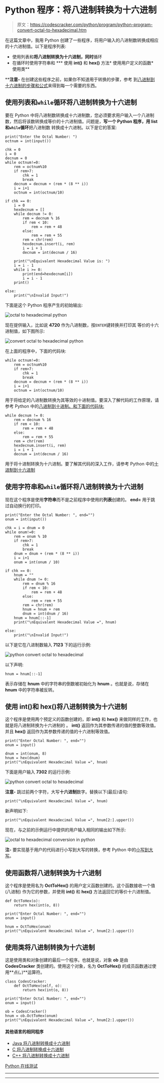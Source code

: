 # Python 程序：将八进制转换为十六进制

> 原文：<https://codescracker.com/python/program/python-program-convert-octal-to-hexadecimal.htm>

在这篇文章中，我用 Python 创建了一些程序，将用户输入的八进制数转换成相应的十六进制值。以下是程序列表:

*   使用列表和**将八进制转换为十六进制，同时**循环
*   在循环时使用字符串和
***   使用 **int()** 和 **hex()** 方法*   使用用户定义的函数*   使用类**

 ****注意-** 在创建这些程序之前，如果你不知道用于转换的步骤，参考 到[八进制到十六进制的步骤和公式](/computer-fundamental/octal-to-hexadecimal.htm)来得到每一个需要的东西。

## 使用列表和`while`循环将八进制转换为十六进制

要在 Python 中将八进制数转换成十六进制数，您必须要求用户输入一个八进制数，然后将该数转换成等价的十六进制值。问题是，**写一个 Python 程序，用 list 和`while`循环**把八进制数 转换成十六进制。以下是它的答案:

```
print("Enter the Octal Number: ")
octnum = int(input())

chk = 0
i = 0
decnum = 0
while octnum!=0:
    rem = octnum%10
    if rem>7:
        chk = 1
        break
    decnum = decnum + (rem * (8 ** i))
    i = i+1
    octnum = int(octnum/10)

if chk == 0:
    i = 0
    hexdecnum = []
    while decnum != 0:
        rem = decnum % 16
        if rem < 10:
            rem = rem + 48
        else:
            rem = rem + 55
        rem = chr(rem)
        hexdecnum.insert(i, rem)
        i = i + 1
        decnum = int(decnum / 16)

    print("\nEquivalent Hexadecimal Value is: ")
    i = i - 1
    while i >= 0:
        print(end=hexdecnum[i])
        i = i - 1
    print()

else:
    print("\nInvalid Input!")
```

下面是这个 Python 程序产生的初始输出:

![octal to hexadecimal python](img/44b8d535fa81e2113e278bd28fae82c7.png)

现在提供输入，比如说 **4720** 作为八进制数，按`ENTER`键转换并打印其 等价的十六进制值，如下图所示:

![convert octal to hexadecimal python](img/271ccfcc0f340e3a0e8ddfbeb84f4d77.png)

在上面的程序中，下面的代码块:

```
while octnum!=0:
    rem = octnum%10
    if rem>7:
        chk = 1
        break
    decnum = decnum + (rem * (8 ** i))
    i = i+1
    octnum = int(octnum/10)
```

用于将给定的八进制数转换为其等效的十进制值。要深入了解代码的工作原理，请参考 Python 中的[八进制到十进制。和下面的代码块:](/python/program/python-program-convert-octal-to-decimal.htm)

```
while decnum != 0:
    rem = decnum % 16
    if rem < 10:
        rem = rem + 48
    else:
        rem = rem + 55
    rem = chr(rem)
    hexdecnum.insert(i, rem)
    i = i + 1
    decnum = int(decnum / 16)
```

用于将十进制转换为十六进制。要了解其代码的深入工作，请参考 Python 中的[十进制到十六进制](/computer-fundamental/decimal-to-hexadecimal.htm)

## 使用字符串和`while`循环将八进制转换为十六进制

现在这个程序是使用**字符串**而不是之前程序中使用的**列表**创建的。 **end=** 用于跳过自动换行的打印。

```
print("Enter the Octal Number: ", end="")
onum = int(input())

chk = i = dnum = 0
while onum!=0:
    rem = onum % 10
    if rem>7:
        chk = 1
        break
    dnum = dnum + (rem * (8 ** i))
    i = i+1
    onum = int(onum / 10)

if chk == 0:
    hnum = ""
    while dnum != 0:
        rem = dnum % 16
        if rem < 10:
            rem = rem + 48
        else:
            rem = rem + 55
        rem = chr(rem)
        hnum = hnum + rem
        dnum = int(dnum / 16)
    hnum = hnum[::-1]
    print("\nEquivalent Hexadecimal Value =", hnum)

else:
    print("\nInvalid Input!")
```

以下是它在八进制数输入 **7123** 下的运行示例:

![python convert octal to hexadecimal](img/16f6bc53a0ab25313ce6bddb4e15e6c3.png)

以下声明:

```
hnum = hnum[::-1]
```

表示存储在 **hnum** 中的字符串的倒数被初始化为 **hnum** 。也就是说，存储在 **hnum** 中的字符串被反转。

## 使用 int()和 hex()将八进制转换为十六进制

这个程序是使用两个预定义的函数创建的，即 **int()** 和 **hex()** 来做同样的工作，也就是将八进制转换为十六进制的 。 **int()** 返回作为其参数传递的值的整数等效值。并且 **hex()** 返回作为其参数传递的值的十六进制等效值。

```
print("Enter Octal Number: ", end="")
onum = input()

dnum = int(onum, 8)
hnum = hex(dnum)
print("\nEquivalent Hexadecimal Value =", hnum)
```

下面是用户输入 **7302** 的运行示例:

![python convert octal to hexadecimal](img/3bfd439282fdf80a72457129f19b8d5d.png)

**注意-** 跳过前两个字符，大写**十六进制**数字。替换以下(最后)语句:

```
print("\nEquivalent Hexadecimal Value =", hnum)
```

新声明如下:

```
print("\nEquivalent Hexadecimal Value =", hnum[2:].upper())
```

现在，与之前的示例运行中提供的用户输入相同的输出如下所示:

![octal to hexadecimal conversion in python](img/89b13cd520f2851a555d9944cee671c3.png)

**注-** 要实现基于用户的代码进行小写到大写的转换，参考 Python 中的[小写到大写](/python/program/python-program-convert-lowercase-to-uppercase.htm)。

## 使用函数将八进制转换为十六进制

这个程序是使用名为 **OctToHex()** 的用户定义函数创建的。这个函数接收一个值(八进制) 作为它的参数，并使用 **int()** 和 **hex()** 方法返回它的等价十六进制值。

```
def OctToHex(o):
    return hex(int(o, 8))

print("Enter Octal Number: ", end="")
onum = input()

hnum = OctToHex(onum)
print("\nEquivalent Hexadecimal Value =", hnum[2:].upper())
```

## 使用类将八进制转换为十六进制

这是使用类和对象创建的最后一个程序。也就是说，对象 **ob** 是由 **CodesCracker** 类创建的。使用这个对象，名为 **OctToHex()** 的成员函数通过使用**点(。)**运算符。

```
class CodesCracker:
    def OctToHex(self, o):
        return hex(int(o, 8))

print("Enter Octal Number: ", end="")
onum = input()

ob = CodesCracker()
hnum = ob.OctToHex(onum)
print("\nEquivalent Hexadecimal Value =", hnum[2:].upper())
```

#### 其他语言的相同程序

*   [Java 将八进制转换成十六进制](/java/program/java-program-convert-octal-to-hexadecimal.htm)
*   [C 将八进制转换成十六进制](/c/program/c-program-convert-octal-to-hexadecimal.htm)
*   [C++ 将八进制转换成十六进制](/cpp/program/cpp-program-convert-octal-to-hexadecimal.htm)

[Python 在线测试](/exam/showtest.php?subid=10)

* * *

* * ***